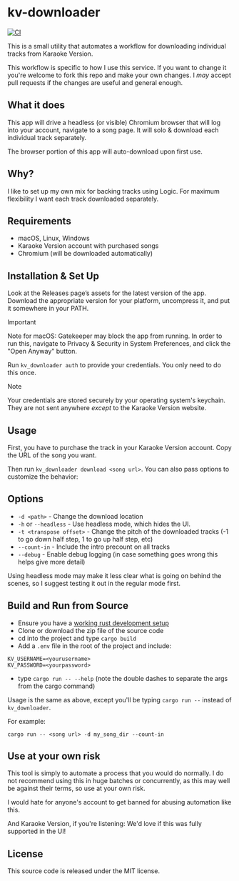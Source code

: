 # kv-downloader

[![CI](https://github.com/subdigital/kv-downloader/actions/workflows/ci.yml/badge.svg)](https://github.com/subdigital/kv-downloader/actions/workflows/ci.yml)

This is a small utility that automates a workflow for downloading individual tracks from Karaoke Version.

This workflow is specific to how I use this service. If you want to change it you're welcome to fork this
repo and make your own changes. I _may_ accept pull requests if the changes are useful and general enough.

## What it does

This app will drive a headless (or visible) Chromium browser that will log into your account, navigate to
a song page. It will solo & download each individual track separately.

The browser portion of this app will auto-download upon first use.

## Why?

I like to set up my own mix for backing tracks using Logic. For maximum flexibility I want each track downloaded separately.

## Requirements

- macOS, Linux, Windows
- Karaoke Version account with purchased songs
- Chromium (will be downloaded automatically)

## Installation & Set Up

Look at the Releases page’s assets for the latest version of the app. Download the appropriate version for your platform,
uncompress it, and put it somewhere in your PATH.

> [!IMPORTANT]
> Note for macOS: Gatekeeper may block the app from running. In order to run this, navigate to Privacy & Security in System Preferences, and click the "Open Anyway" button.

Run `kv_downloader auth` to provide your credentials. You only need to do this once.

> [!NOTE]
> Your credentials are stored securely by your operating system's keychain. They are not sent anywhere _except_ to the Karaoke Version website.

## Usage

First, you have to purchase the track in your Karaoke Version account. Copy the URL of the song you want.

Then run `kv_downloader download <song url>`. You can also pass options to customize the behavior:

## Options

- `-d <path>` - Change the download location
-  `-h` or `--headless` - Use headless mode, which hides the UI.
-  `-t <transpose offset>` - Change the pitch of the downloaded tracks (-1 to go down half step, 1 to go up half step, etc)
- `--count-in` - Include the intro precount on all tracks
- `--debug` - Enable debug logging (in case something goes wrong this helps give more detail)

Using headless mode may make it less clear what is going on behind the scenes, so I suggest testing it out
in the regular mode first.


## Build and Run from Source

- Ensure you have a [working rust development setup](https://www.rust-lang.org/learn/get-started)
- Clone or download the zip file of the source code
- cd into the project and type `cargo build`
- Add a `.env` file in the root of the project and include:

```
KV_USERNAME=<yourusername>
KV_PASSWORD=<yourpassword>
```

- type `cargo run -- --help` (note the double dashes to separate the args from the cargo command)

Usage is the same as above, except you'll be typing `cargo run --` instead of `kv_downloader`.

For example:

```
cargo run -- <song url> -d my_song_dir --count-in
```

## Use at your own risk

This tool is simply to automate a process that you would do normally. I do not recommend using this
in huge batches or concurrently, as this may well be against their terms, so use at your own risk.

I would hate for anyone's account to get banned for abusing automation like this.

And Karaoke Version, if you're listening: We'd love if this was fully supported in the UI!

## License

This source code is released under the MIT license.
